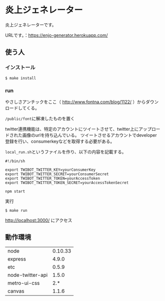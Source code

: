 # 炎上ジェネレーター
炎上ジェネレーターです。

URLです。：https://enjo-generator.herokuapp.com/

## 使う人

### インストール

```shell
$ make install
```

### run

やさしさアンチックをここ（ http://www.fontna.com/blog/1122/ ）からダウンロードしてくる。

`/public/font`に解凍したものを置く

twitter連携機能は、特定のアカウントにツイートさせて、twitter上にアップロードされた画像のurlを持ち込んでいる。
ツイートさせるアカウントでdeveloper登録を行い、consumerkeyなどを取得する必要がある。

`local_run.sh`というファイルを作り、以下の内容を記載する。

```shell
#!/bin/sh

export TWIBOT_TWITTER_KEY=yourConsumerKey
export TWIBOT_TWITTER_SECRET=yourConsumerSecret
export TWIBOT_TWITTER_TOKEN=yourAccessToken
export TWIBOT_TWITTER_TOKEN_SECRET=yourAccessTokenSecret

npm start
```

実行

```shell
$ make run
```

[http://localhost:3000/](http://localhost:3000/) にアクセス

## 動作環境
<table>
<tr>
<td>node</td><td>0.10.33</td>
</tr>
<tr>
<td>express</td><td>4.9.0</td>
</tr>
<tr>
<td>etc</td><td>0.5.9</td>
</tr>
<tr>
<td>node-twitter-api</td><td>1.5.0</td>
</tr>
<tr>
<td>metro-ui-css</td><td>2.*</td>
</tr>
<tr>
<td>canvas</td><td>1.1.6</td>
</tr>
</table>
